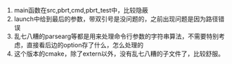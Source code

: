 1. main函数在src,pbrt,cmd,pbrt_test中，比较隐蔽
2. launch中给到最后的参数，带双引号是没问题的，之前出现问题是因为路径错误
3. 乱七八糟的parsearg等都是用来处理命令行参数的字符串算法，不需要特别考虑，直接看后边的option存了什么，怎么处理的
4. 这个版本的cmake，除了extern以外，没有乱七八糟的子文件了，比较舒服。